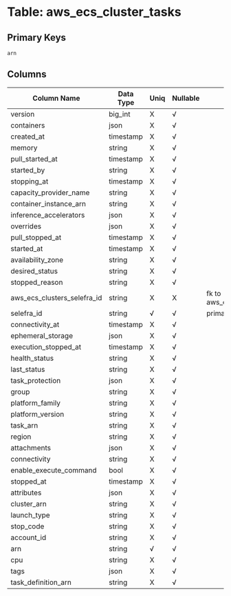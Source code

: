 # Table: aws_ecs_cluster_tasks

## Primary Keys 

```
arn
```


## Columns 

|  Column Name   |  Data Type  | Uniq | Nullable | Description | 
|  ----  | ----  | ----  | ----  | ---- | 
| version | big_int | X | √ |  | 
| containers | json | X | √ |  | 
| created_at | timestamp | X | √ |  | 
| memory | string | X | √ |  | 
| pull_started_at | timestamp | X | √ |  | 
| started_by | string | X | √ |  | 
| stopping_at | timestamp | X | √ |  | 
| capacity_provider_name | string | X | √ |  | 
| container_instance_arn | string | X | √ |  | 
| inference_accelerators | json | X | √ |  | 
| overrides | json | X | √ |  | 
| pull_stopped_at | timestamp | X | √ |  | 
| started_at | timestamp | X | √ |  | 
| availability_zone | string | X | √ |  | 
| desired_status | string | X | √ |  | 
| stopped_reason | string | X | √ |  | 
| aws_ecs_clusters_selefra_id | string | X | X | fk to aws_ecs_clusters.selefra_id | 
| selefra_id | string | √ | √ | primary keys value md5 | 
| connectivity_at | timestamp | X | √ |  | 
| ephemeral_storage | json | X | √ |  | 
| execution_stopped_at | timestamp | X | √ |  | 
| health_status | string | X | √ |  | 
| last_status | string | X | √ |  | 
| task_protection | json | X | √ |  | 
| group | string | X | √ |  | 
| platform_family | string | X | √ |  | 
| platform_version | string | X | √ |  | 
| task_arn | string | X | √ |  | 
| region | string | X | √ |  | 
| attachments | json | X | √ |  | 
| connectivity | string | X | √ |  | 
| enable_execute_command | bool | X | √ |  | 
| stopped_at | timestamp | X | √ |  | 
| attributes | json | X | √ |  | 
| cluster_arn | string | X | √ |  | 
| launch_type | string | X | √ |  | 
| stop_code | string | X | √ |  | 
| account_id | string | X | √ |  | 
| arn | string | √ | √ |  | 
| cpu | string | X | √ |  | 
| tags | json | X | √ |  | 
| task_definition_arn | string | X | √ |  | 


